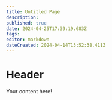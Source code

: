 ```yaml
---
title: Untitled Page
description: 
published: true
date: 2024-04-25T17:39:19.683Z
tags: 
editor: markdown
dateCreated: 2024-04-14T13:52:38.411Z
---
```


# Header
Your content here!
